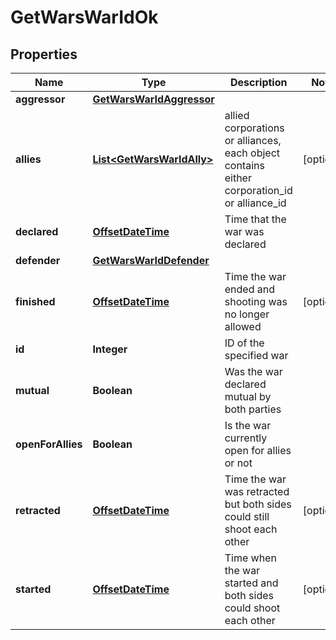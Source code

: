 
# GetWarsWarIdOk

## Properties
Name | Type | Description | Notes
------------ | ------------- | ------------- | -------------
**aggressor** | [**GetWarsWarIdAggressor**](GetWarsWarIdAggressor.md) |  | 
**allies** | [**List&lt;GetWarsWarIdAlly&gt;**](GetWarsWarIdAlly.md) | allied corporations or alliances, each object contains either corporation_id or alliance_id |  [optional]
**declared** | [**OffsetDateTime**](OffsetDateTime.md) | Time that the war was declared | 
**defender** | [**GetWarsWarIdDefender**](GetWarsWarIdDefender.md) |  | 
**finished** | [**OffsetDateTime**](OffsetDateTime.md) | Time the war ended and shooting was no longer allowed |  [optional]
**id** | **Integer** | ID of the specified war | 
**mutual** | **Boolean** | Was the war declared mutual by both parties | 
**openForAllies** | **Boolean** | Is the war currently open for allies or not | 
**retracted** | [**OffsetDateTime**](OffsetDateTime.md) | Time the war was retracted but both sides could still shoot each other |  [optional]
**started** | [**OffsetDateTime**](OffsetDateTime.md) | Time when the war started and both sides could shoot each other |  [optional]



